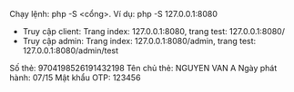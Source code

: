 Chạy lệnh: php -S <cổng>. Ví dụ: php -S 127.0.0.1:8080
- Truy cập client: Trang index: 127.0.0.1:8080, trang test: 127.0.0.1:8080/
- Truy cập admin: Trang index: 127.0.0.1:8080/admin, trang test: 127.0.0.1:8080/admin/test

Số thẻ: 9704198526191432198
Tên chủ thẻ: NGUYEN VAN A
Ngày phát hành: 07/15
Mật khẩu OTP: 123456